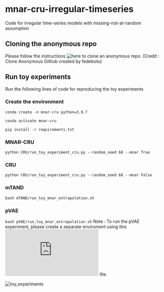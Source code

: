 # mnar-cru-irregular-timeseries
Code for irregular time-series models with missing-not-at-random assumption

## Cloning the anonymous repo 
Please follow the instructions ![here](https://github.com/fedebotu/clone-anonymous-github) to clone an anonymous repo. (Credit : Clone Anonymous Github created by fedebotu)

## Run toy experiments
Run the following lines of code for reproducing the toy experiments

### Create the environment
`conda create -n mnar-cru python=3.9.7`

`conda activate mnar-cru`

`pip install -r requirements.txt`

### MNAR-CRU
`python CRU/run_toy_experiment_cru.py --random_seed 68 --mnar True`

### CRU 
`python CRU/run_toy_experiment_cru.py --random_seed 68 --mnar False`

### mTAND 
`bash mTAND/run_toy_mnar_extrapolation.sh`

### pVAE 
`bash pVAE/run_toy_mnar_extrapolation.sh`
Note : To run the pVAE experiment, please create a separate enviroment using this ![requirements.txt](https://github.com/steveli/partial-encoder-decoder/blob/master/requirements.txt) file.


![toy_experiments](https://github.com/tufts-ml/mnar-cru-irregular-timeseries/blob/main/toydata_extrapolation.png)
